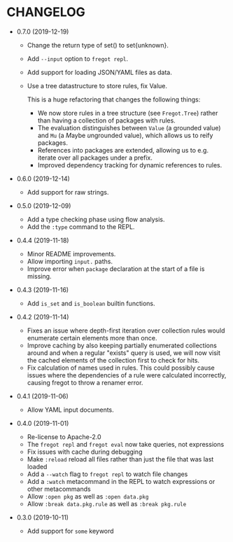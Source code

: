 # CHANGELOG

 -  0.7.0 (2019-12-19)
     *  Change the return type of set() to set{unknown}.
     *  Add `--input` option to `fregot repl`.
     *  Add support for loading JSON/YAML files as data.
     *  Use a tree datastructure to store rules, fix Value.

        This is a huge refactoring that changes the following things:

         -  We now store rules in a tree structure (see `Fregot.Tree`) rather
            than having a collection of packages with rules.
         -  The evaluation distinguishes between `Value` (a grounded value) and
            `Mu` (a *M*aybe *u*ngrounded value), which allows us to reify
            packages.
         -  References into packages are extended, allowing us to e.g. iterate
            over all packages under a prefix.
         -  Improved dependency tracking for dynamic references to rules.

 -  0.6.0 (2019-12-14)
     *  Add support for raw strings.

 -  0.5.0 (2019-12-09)
     *  Add a type checking phase using flow analysis.
     *  Add the `:type` command to the REPL.

 -  0.4.4 (2019-11-18)
     *  Minor README improvements.
     *  Allow importing `input.` paths.
     *  Improve error when `package` declaration at the start of a file is
        missing.

 -  0.4.3 (2019-11-16)
     *  Add `is_set` and `is_boolean` builtin functions.

 -  0.4.2 (2019-11-14)
     *  Fixes an issue where depth-first iteration over collection rules would
        enumerate certain elements more than once.
     *  Improve caching by also keeping partially enumerated collections around
        and when a regular "exists" query is used, we will now visit the cached
        elements of the collection first to check for hits.
     *  Fix calculation of names used in rules.  This could possibly cause
        issues where the dependencies of a rule were calculated incorrectly,
        causing fregot to throw a renamer error.

 -  0.4.1 (2019-11-06)
     *  Allow YAML input documents.

 -  0.4.0 (2019-11-01)
     *  Re-license to Apache-2.0
     *  The `fregot repl` and `fregot eval` now take queries, not expressions
     *  Fix issues with cache during debugging
     *  Make `:reload` reload all files rather than just the file that was last
        loaded
     *  Add a `--watch` flag to `fregot repl` to watch file changes
     *  Add a `:watch` metacommand in the REPL to watch expressions or other
        metacommands
     *  Allow `:open pkg` as well as `:open data.pkg`
     *  Allow `:break data.pkg.rule` as well as `:break pkg.rule`

 -  0.3.0 (2019-10-11)
     *  Add support for `some` keyword
